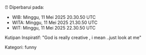 ⏰ Diperbarui pada:
- WIB: Minggu, 11 Mei 2025 20.30.50 UTC
- WITA: Minggu, 11 Mei 2025 21.30.50 UTC
- WIT: Minggu, 11 Mei 2025 22.30.50 UTC

Kutipan Inspiratif:
"God is really creative , i mean ..just look at me"


Kategori: funny

